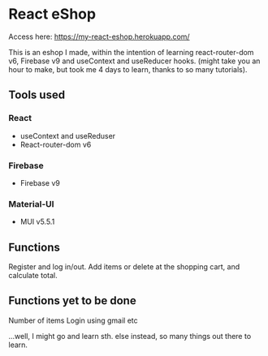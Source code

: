 # React eShop

Access here: https://my-react-eshop.herokuapp.com/

This is an eshop I made, within the intention of learning react-router-dom v6, Firebase v9 and useContext and useReducer hooks. (might take you an hour to make, but took me 4 days to learn, thanks to so many tutorials).

## Tools used

### React

- useContext and useReduser
- React-router-dom v6

### Firebase

- Firebase v9

### Material-UI

- MUI v5.5.1

## Functions

Register and log in/out.
Add items or delete at the shopping cart, and calculate total.

## Functions yet to be done

Number of items
Login using gmail etc

...well, I might go and learn sth. else instead, so many things out there to learn.
